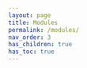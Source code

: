 ```yaml
---
layout: page
title: Modules
permalink: /modules/
nav_order: 3
has_children: true
has_toc: true
---
```

